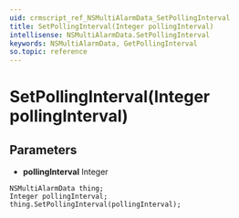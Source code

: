 ```yaml
---
uid: crmscript_ref_NSMultiAlarmData_SetPollingInterval
title: SetPollingInterval(Integer pollingInterval)
intellisense: NSMultiAlarmData.SetPollingInterval
keywords: NSMultiAlarmData, GetPollingInterval
so.topic: reference
---
```


# SetPollingInterval(Integer pollingInterval)

## Parameters

* **pollingInterval** Integer

```crmscript
NSMultiAlarmData thing;
Integer pollingInterval;
thing.SetPollingInterval(pollingInterval);
```

